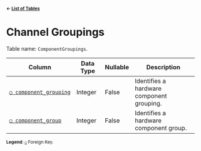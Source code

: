 <sup>**← [List of Tables](../README.md#metadatabase-schema)**</sup>

# Channel Groupings

Table name: `ComponentGroupings`.

| Column                                              | Data Type | Nullable | Description                               |
| --------------------------------------------------- | --------- | -------- | ----------------------------------------- |
| [`○ component_grouping`](channel_grouping_index.md) | Integer   | False    | Identifies a hardware component grouping. |
| [`○ component_group`](component_group_index.md)     | Integer   | False    | Identifies a hardware component group.    |

<sup>**Legend**: [`○`](component_groupings.md) Foreign Key.</sup>

